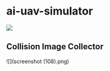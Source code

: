 # ai-uav-simulator

![](collision_image.gif)
## Collision Image Collector
![](screenshot (108).png)
